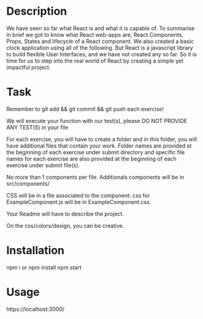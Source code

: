 # Description

We have seen so far what React is and what it is capable of. To summarise in brief we got to know what React web-apps are, React Components, Props, States and lifecycle of a React component. We also created a basic clock application using all of the following. But React is a javascript library to build flexible User Interfaces, and we have not created any so far. So it is time for us to step into the real world of React by creating a simple yet impactful project.

# Task

Remember to git add && git commit && git push each exercise!

We will execute your function with our test(s), please DO NOT PROVIDE ANY TEST(S) in your file

For each exercise, you will have to create a folder and in this folder, you will have additional files that contain your work. Folder names are provided at the beginning of each exercise under submit directory and specific file names for each exercise are also provided at the beginning of each exercise under submit file(s).

No more than 1 components per file. Additionals components will be in src/components/

CSS will be in a file associated to the component: css for ExampleComponent.js will be in ExampleComponent.css.

Your Readme will have to describe the project.

On the css/colors/design, you can be creative.

# Installation

npm i or npm install
npm start

# Usage

https://localhost:3000/